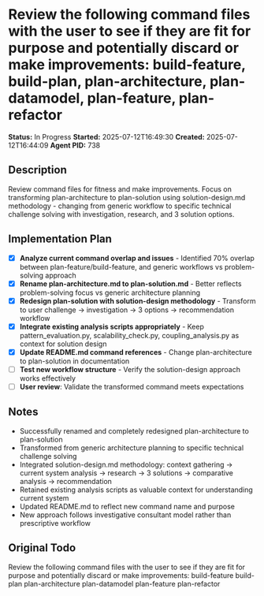 # Review the following command files with the user to see if they are fit for purpose and potentially discard or make improvements: build-feature, build-plan, plan-architecture, plan-datamodel, plan-feature, plan-refactor

**Status:** In Progress
**Started:** 2025-07-12T16:49:30
**Created:** 2025-07-12T16:44:09
**Agent PID:** 738

## Description
Review command files for fitness and make improvements. Focus on transforming plan-architecture to plan-solution using solution-design.md methodology - changing from generic workflow to specific technical challenge solving with investigation, research, and 3 solution options.

## Implementation Plan
- [x] **Analyze current command overlap and issues** - Identified 70% overlap between plan-feature/build-feature, and generic workflows vs problem-solving approach
- [x] **Rename plan-architecture.md to plan-solution.md** - Better reflects problem-solving focus vs generic architecture planning
- [x] **Redesign plan-solution with solution-design methodology** - Transform to user challenge → investigation → 3 options → recommendation workflow
- [x] **Integrate existing analysis scripts appropriately** - Keep pattern_evaluation.py, scalability_check.py, coupling_analysis.py as context for solution design
- [x] **Update README.md command references** - Change plan-architecture to plan-solution in documentation
- [ ] **Test new workflow structure** - Verify the solution-design approach works effectively
- [ ] **User review**: Validate the transformed command meets expectations

## Notes
- Successfully renamed and completely redesigned plan-architecture to plan-solution
- Transformed from generic architecture planning to specific technical challenge solving
- Integrated solution-design.md methodology: context gathering → current system analysis → research → 3 solutions → comparative analysis → recommendation
- Retained existing analysis scripts as valuable context for understanding current system
- Updated README.md to reflect new command name and purpose
- New approach follows investigative consultant model rather than prescriptive workflow

## Original Todo
Review the following command files with the user to see if they are fit for purpose and potentially discard or make improvements:
  build-feature
  build-plan
  plan-architecture
  plan-datamodel
  plan-feature
  plan-refactor